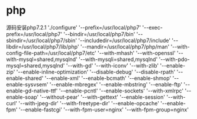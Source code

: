 # php
源码安装php7.2.1
	'./configure' '--prefix=/usr/local/php7' '--exec-prefix=/usr/local/php7' '--bindir=/usr/local/php7/bin' '--sbindir=/usr/local/php7/sbin' '--includedir=/usr/local/php7/include' '--libdir=/usr/local/php7/lib/php' '--mandir=/usr/local/php7/php/man' '--with-config-file-path=/usr/local/php7/etc' '--with-mhash' '--with-openssl' '--with-mysql=shared,mysqlnd' '--with-mysqli=shared,mysqlnd' '--with-pdo-mysql=shared,mysqlnd' '--with-gd' '--with-iconv' '--with-zlib' '--enable-zip' '--enable-inline-optimization' '--disable-debug' '--disable-rpath' '--enable-shared' '--enable-xml' '--enable-bcmath' '--enable-shmop' '--enable-sysvsem' '--enable-mbregex' '--enable-mbstring' '--enable-ftp' '--enable-gd-native-ttf' '--enable-pcntl' '--enable-sockets' '--with-xmlrpc' '--enable-soap' '--without-pear' '--with-gettext' '--enable-session' '--with-curl' '--with-jpeg-dir' '--with-freetype-dir' '--enable-opcache' '--enable-fpm' '--enable-fastcgi' '--with-fpm-user=nginx' '--with-fpm-group=nginx'
